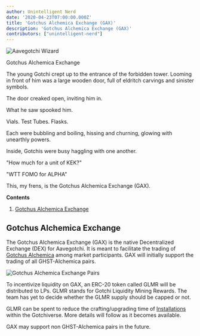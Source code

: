 ```yaml
---
author: Unintelligent Nerd
date: '2020-04-23T07:00:00.000Z'
title: 'Gotchus Alchemica Exchange (GAX)'
description: 'Gotchus Alchemica Exchange (GAX)'
contributors: ["unintelligent-nerd"]
---
```


<div class="headerImageContainer">
<img class="headerImage" src="/gotchus-alchemica-exchange/wizard-aavegotchi.gif" alt="Aavegotchi Wizard">
<p class="headerImageText">Gotchus Alchemica Exchange</p>
</div>

The young Gotchi crept up to the entrance of the forbidden tower. Looming in front of him was a large wooden door, full of eldritch carvings and sinister symbols.

The door creaked open, inviting him in.

What he saw spooked him.

Vials. Test Tubes. Flasks.

Each were bubbling and boiling, hissing and churning, glowing with unearthly powers.

Inside, Gotchis were busy haggling with one another.

"How much for a unit of KEK?"

"WTT FOMO for ALPHA"

This, my frens, is the Gotchus Alchemica Exchange (GAX).

<div class="contentsBox">

**Contents**

<ol>
<li><a href=#gotchus-alchemica-exchange>Gotchus Alchemica Exchange</a></li>
</ol>

</div>

## Gotchus Alchemica Exchange

The Gotchus Alchemica Exchange (GAX) is the native Decentralized Exchange (DEX) for Aavegotchi. It is meant to facilitate the trading of [Gotchus Alchemica](/gotchiverse#gotchus-alchemica) among market participants. GAX will initially support the trading of all GHST-Alchemica pairs.

<img class="bodyImage" src="/gotchus-alchemica-exchange/gotchus-alchemica-exchange-pairs.png" alt="Gotchus Alchemica Exchange Pairs">

To incentivize liquidity on GAX, an ERC-20 token called GLMR will be distributed to LPs. GLMR stands for Gotchi Liquidity Mining Rewards. The team has yet to decide whether the GLMR supply should be capped or not.

GLMR can be spent to reduce the crafting/upgrading time of [Installations](/gotchiverse#building-on-realm-parcels) within the Gotchiverse. More details will follow as it becomes available.

GAX may support non GHST-Alchemica pairs in the future.
